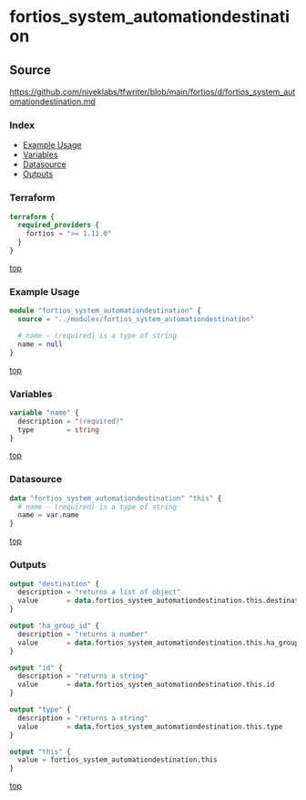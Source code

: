 # fortios_system_automationdestination

## Source

https://github.com/niveklabs/tfwriter/blob/main/fortios/d/fortios_system_automationdestination.md

### Index

- [Example Usage](#example-usage)
- [Variables](#variables)
- [Datasource](#datasource)
- [Outputs](#outputs)

### Terraform

```terraform
terraform {
  required_providers {
    fortios = ">= 1.11.0"
  }
}
```

[top](#index)

### Example Usage

```terraform
module "fortios_system_automationdestination" {
  source = "../modules/fortios_system_automationdestination"

  # name - (required) is a type of string
  name = null
}
```

[top](#index)

### Variables

```terraform
variable "name" {
  description = "(required)"
  type        = string
}
```

[top](#index)

### Datasource

```terraform
data "fortios_system_automationdestination" "this" {
  # name - (required) is a type of string
  name = var.name
}
```

[top](#index)

### Outputs

```terraform
output "destination" {
  description = "returns a list of object"
  value       = data.fortios_system_automationdestination.this.destination
}

output "ha_group_id" {
  description = "returns a number"
  value       = data.fortios_system_automationdestination.this.ha_group_id
}

output "id" {
  description = "returns a string"
  value       = data.fortios_system_automationdestination.this.id
}

output "type" {
  description = "returns a string"
  value       = data.fortios_system_automationdestination.this.type
}

output "this" {
  value = fortios_system_automationdestination.this
}
```

[top](#index)